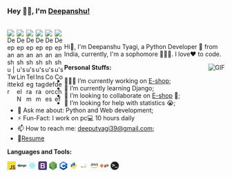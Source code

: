 ### Hey 👋🏽, I'm [Deepanshu!](http://brillianttyagi.github.io/) 

<br/>


<a href="https://twitter.com/imaprogramr">
  <img align="left" alt="Deepanshu | Twitter" width="22px" src="https://cdn.jsdelivr.net/npm/simple-icons@v3/icons/twitter.svg" />
</a>
<a href="https://www.linkedin.com/in/deepanshu-tyagi-355855198/">
  <img align="left" alt="Deepanshu's LinkdeIN" width="22px" src="https://cdn.jsdelivr.net/npm/simple-icons@v3/icons/linkedin.svg" />
</a>
<a href="https://t.me/brillianttyagi">
  <img align="left" alt="Deepanshu's Telegram" width="22px" src="https://cdn.jsdelivr.net/npm/simple-icons@v3/icons/telegram.svg" />
</a>
<a href="https://www.instagram.com/ttyagi_boy84/">
  <img align="left" alt="Deepanshu's Instagram" width="22px" src="https://cdn.jsdelivr.net/npm/simple-icons@v3/icons/instagram.svg" />
</a>
<a href="https://codeforces.com/profile/Brillianttyagi">
  <img align="left" alt="Deepanshu's Codeforces" width="22px" src="https://cdn.jsdelivr.net/npm/simple-icons@v3/icons/codeforces.svg" />
</a>
<a href="https://www.codechef.com/users/yesimaprogramr">
  <img align="left" alt="Deepanshu's Codechef" width="22px" src="https://cdn.jsdelivr.net/npm/simple-icons@v3/icons/codechef.svg" />
</a>


<br />



Hi👋, I'm Deepanshu Tyagi, a Python Developer 🚀 from India, currently, I'm a  sophomore 🙍🏽‍♂️. I love❤️ to code.

  <img align="right" alt="GIF" src="https://media.giphy.com/media/ZVik7pBtu9dNS/giphy.gif" />
  
**Personal Stuffs:**

- 👨🏽‍💻 I’m currently working on [E-shop]();
- 🌱 I’m currently learning Django; 
- 👯 I’m looking to collaborate on [E-shop]() 🤝;
- 🤔 I’m looking for help with statistics 😭;
- 💬 Ask me about: Python and Web development;
- ⚡️ Fun-Fact: I work on pc💻 10 hours daily
- 📫 How to reach me: deeputyagi39@gmail.com;
- 📝[Resume]()

**Languages and Tools:**  

<code><img height="20" src="https://raw.githubusercontent.com/github/explore/80688e429a7d4ef2fca1e82350fe8e3517d3494d/topics/javascript/javascript.png"></code>
<code><img height="20" src="https://raw.githubusercontent.com/github/explore/80688e429a7d4ef2fca1e82350fe8e3517d3494d/topics/django/django.png"></code>
<code><img height="20" src="https://raw.githubusercontent.com/github/explore/80688e429a7d4ef2fca1e82350fe8e3517d3494d/topics/react/react.png"></code>
<code><img height="20" src="https://raw.githubusercontent.com/github/explore/5c058a388828bb5fde0bcafd4bc867b5bb3f26f3/topics/bootstrap/bootstrap.png"></code>
<code><img height="20" src="https://raw.githubusercontent.com/github/explore/80688e429a7d4ef2fca1e82350fe8e3517d3494d/topics/nodejs/nodejs.png"></code>
<code><img height="20" src="https://raw.githubusercontent.com/github/explore/80688e429a7d4ef2fca1e82350fe8e3517d3494d/topics/cpp/cpp.png"></code>
<code><img height="20" src="https://raw.githubusercontent.com/github/explore/80688e429a7d4ef2fca1e82350fe8e3517d3494d/topics/python/python.png"></code>
<code><img height="20" src="https://raw.githubusercontent.com/github/explore/80688e429a7d4ef2fca1e82350fe8e3517d3494d/topics/mysql/mysql.png"></code>
<code><img height="20" src="https://raw.githubusercontent.com/github/explore/80688e429a7d4ef2fca1e82350fe8e3517d3494d/topics/aws/aws.png"></code>
<code><img height="20" src="https://raw.githubusercontent.com/github/explore/80688e429a7d4ef2fca1e82350fe8e3517d3494d/topics/git/git.png"></code>
<code><img height="20" src="https://raw.githubusercontent.com/github/explore/80688e429a7d4ef2fca1e82350fe8e3517d3494d/topics/terminal/terminal.png"></code>





